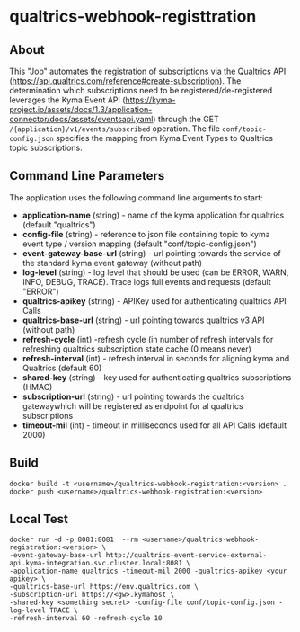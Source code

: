 # qualtrics-webhook-registtration

## About

This "Job" automates the registration of subscriptions via the Qualtrics API (https://api.qualtrics.com/reference#create-subscription). The determination which subscriptions need to be registered/de-registered leverages the Kyma Event API (https://kyma-project.io/assets/docs/1.3/application-connector/docs/assets/eventsapi.yaml) through the GET `/{application}/v1/events/subscribed` operation. The file `conf/topic-config.json` specifies the mapping from Kyma Event Types to Qualtrics topic subscriptions.

## Command Line Parameters

The application uses the following command line arguments to start: 


  - **application-name** (string) - name of the kyma application for qualtrics (default "qualtrics")
  - **config-file** (string) - reference to json file containing topic to kyma event type / version mapping (default "conf/topic-config.json")
  - **event-gateway-base-url** (string) - url pointing towards the service of the standard kyma event gateway (without path)
  - **log-level** (string) - log level that should be used (can be ERROR, WARN, INFO, DEBUG, TRACE). Trace logs full events and requests  (default "ERROR")
  - **qualtrics-apikey** (string) - APIKey used for authenticating qualtrics API Calls
  - **qualtrics-base-url** (string) - url pointing towards qualtrics v3 API (without path)
  - **refresh-cycle** (int) -refresh cycle (in number of refresh intervals for refreshing qualtrics subscription state cache (0 means never)
  - **refresh-interval** (int) - refresh interval in seconds for aligning kyma and Qualtrics (default 60)
  - **shared-key** (string) - key used for authenticating qualtrics subscriptions (HMAC)
  - **subscription-url** (string) - url pointing towards the qualtrics gatewaywhich will be registered as endpoint for al qualtrics subscriptions
  - **timeout-mil** (int) - timeout in milliseconds used for all API Calls  (default 2000)


## Build

```
docker build -t <username>/qualtrics-webhook-registration:<version> .
docker push <username>/qualtrics-webhook-registration:<version>
```

## Local Test

```
docker run -d -p 8081:8081  --rm <username>/qualtrics-webhook-registration:<version> \
-event-gateway-base-url http://qualtrics-event-service-external-api.kyma-integration.svc.cluster.local:8081 \
-application-name qualtrics -timeout-mil 2000 -qualtrics-apikey <your apikey> \
-qualtrics-base-url https://env.qualtrics.com \
-subscription-url https://<gw>.kymahost \
-shared-key <something secret> -config-file conf/topic-config.json -log-level TRACE \
-refresh-interval 60 -refresh-cycle 10
```



